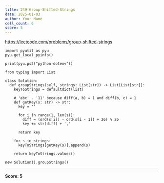 ```yaml
---
title: 249-Group-Shifted-Strings
date: 2025-01-03
author: Your Name
cell_count: 6
score: 5
---
```


https://leetcode.com/problems/group-shifted-strings


```
import pyutil as pyu
pyu.get_local_pyinfo()
```


```
print(pyu.ps2("python-dotenv"))
```


```
from typing import List
```


```
class Solution:
  def groupStrings(self, strings: List[str]) -> List[List[str]]:
    keyToStrings = defaultdict(list)

    # 'abc' . '11' because diff(a, b) = 1 and diff(b, c) = 1
    def getKey(s: str) -> str:
      key = ''

      for i in range(1, len(s)):
        diff = (ord(s[i]) - ord(s[i - 1]) + 26) % 26
        key += str(diff) + ','

      return key

    for s in strings:
      keyToStrings[getKey(s)].append(s)

    return keyToStrings.values()
```


```
new Solution().groupStrings()
```


---
**Score: 5**